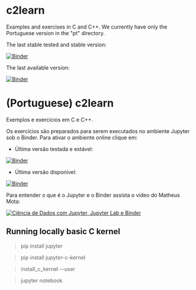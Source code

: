 # c2learn
Examples and exercises in C and C++. We currently have only the Portuguese version in the "pt" directory.

The last stable tested and stable version:

[![Binder](https://mybinder.org/badge_logo.svg)](https://mybinder.org/v2/gh/santanche/c2learn/v1.0.3?urlpath=lab)

The last available version:

[![Binder](https://mybinder.org/badge_logo.svg)](https://mybinder.org/v2/gh/santanche/c2learn/master?urlpath=lab)

# (Portuguese) c2learn

Exemplos e exercícios em C e C++.

Os exercícios são preparados para serem executados no ambiente Jupyter sob o Binder. Para ativar o ambiente online clique em:

* Última versão testada e estável:

[![Binder](https://mybinder.org/badge_logo.svg)](https://mybinder.org/v2/gh/santanche/c2learn/v1.0.3?urlpath=lab)

* Última versão disponível:

[![Binder](https://mybinder.org/badge_logo.svg)](https://mybinder.org/v2/gh/santanche/c2learn/master?urlpath=lab)

Para entender o que é o Jupyter e o Binder assista o vídeo do Matheus Mota:

[![Ciência de Dados com Jupyter, Jupyter Lab e Binder](https://img.youtube.com/vi/06956ciCx4A/0.jpg)](https://www.youtube.com/watch?v=06956ciCx4A)

## Running locally basic C kernel
> pip install jupyter

> pip install jupyter-c-kernel

> install_c_kernel --user

> jupyter notebook
